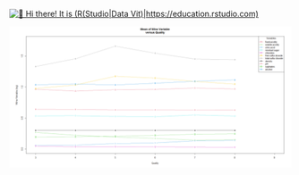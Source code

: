 
[<img src="https://raw.githubusercontent.com/Raymo111/Raymo111/master/BIlD (1)" alt="👋 Hi there! It is (R(Studio|Data Vit)|https://education.rstudio.com)" title="It is (R(Studio|Data Vit)|https://education.rstudio.com)"/>](https://education.rstudio.com)








<img align="center" alt="GIF" src="https://github.com/DJJamsran/images/blob/main/snp1.png" width="700"/>
